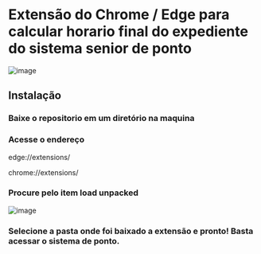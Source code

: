 # Extensão do Chrome / Edge para calcular horario final do expediente do sistema senior de ponto 
![image](https://user-images.githubusercontent.com/19288076/180279018-4e710843-7fd2-4b35-8449-a229ff50c45e.png)

## Instalação

### Baixe o repositorio em um diretório na maquina 

### Acesse o endereço 
edge://extensions/

chrome://extensions/

### Procure pelo item load unpacked
![image](https://user-images.githubusercontent.com/19288076/180279289-065ff0d5-2927-40bf-bb28-a4ec7954c100.png)

### Selecione a pasta onde foi baixado a extensão e pronto! Basta acessar o sistema de ponto. 
